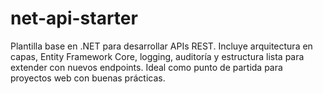 # net-api-starter
Plantilla base en .NET para desarrollar APIs REST. Incluye arquitectura en capas, Entity Framework Core, logging, auditoría y estructura lista para extender con nuevos endpoints. Ideal como punto de partida para proyectos web con buenas prácticas.
